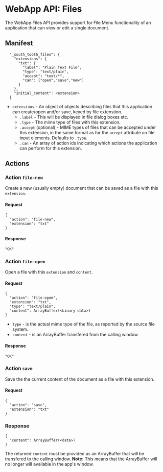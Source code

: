 # WebApp API: Files

The WebApp Files API provides support for File Menu functionality of an application that can view or edit a single document. 


## Manifest
````
  "_south_tooth_files": {
    "extensions": {
      "txt": {
        "label": "Plain Text File",
        "type": "text/plain",
        "accept": "text/*",
        "can": ["open","save","new"]
      }
    },
    "initial_content": <extension>
  }
````

- `extensions` - An object of objects describing files that this application can create/open and/or save, keyed by file extenstion.
  - `.label` - This will be displayed in file dialog boxes etc.
  - `.type` - The mime type of files with this extension.
  - `.accept` (optional) - MIME types of files that can be accepted under this extension, in the same format as for the `accept` attribute on file input elements. Defaults to `.type`.
  - `.can` - An array of action ids indicating which actions the application can perform for this extension.

## Actions

### Action `file-new`

Create a new (usually empty) document that can be saved as a file with this `extension`.

#### Request
    {
      "action": "file-new",
      "extension": "txt"
    }

#### Response
	"OK"

### Action `file-open`

Open a file with this `extension` and `content`.

#### Request
    {
      "action": "file-open",
      "extension": "txt",
      "type": "text/plain",
      "content": ArrayBuffer(<binary data>)
    }

- `type` - is the actual mime type of the file, as reported by the source file system.
- `content` - is an ArrayBuffer transfered from the calling window.
    
#### Response
	"OK"

### Action `save`
Save the the current content of the document as a file with this extension.

#### Request
    {
      "action": "save",
      "extension": "txt"
    }

### Response
    {
      "content": ArrayBuffer(<data>)
    }

The returned `content`  must be provided as an ArrayBuffer that will be transfered to the calling window. __Note:__ This means that the ArrayBuffer will no longer will available in the app's window.
